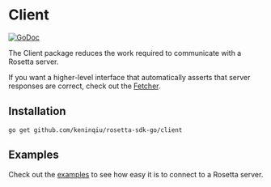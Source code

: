 # Client

[![GoDoc](https://img.shields.io/badge/go.dev-reference-007d9c?logo=go&logoColor=white&style=shield)](https://pkg.go.dev/github.com/keninqiu/rosetta-sdk-go/client?tab=doc)

The Client package reduces the work required to communicate with a Rosetta server.

If you want a higher-level interface that automatically asserts that server responses
are correct, check out the [Fetcher](/fetcher).

## Installation

```shell
go get github.com/keninqiu/rosetta-sdk-go/client
```

## Examples
Check out the [examples](/examples) to see how easy
it is to connect to a Rosetta server.
